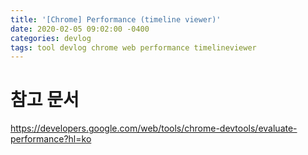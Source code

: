 ```yaml
---
title: '[Chrome] Performance (timeline viewer)'
date: 2020-02-05 09:02:00 -0400
categories: devlog
tags: tool devlog chrome web performance timelineviewer
---
```


# 참고 문서

https://developers.google.com/web/tools/chrome-devtools/evaluate-performance?hl=ko
